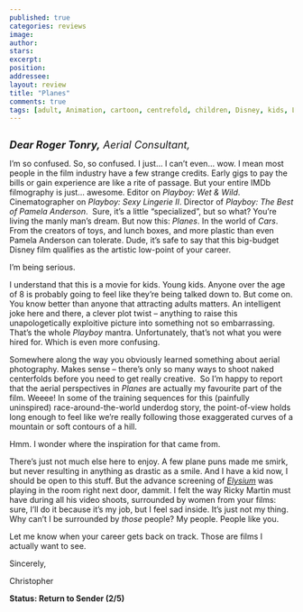 ```yaml
---
published: true
categories: reviews
image:
author: 
stars: 
excerpt: 
position: 
addressee: 
layout: review
title: "Planes"
comments: true
tags: [adult, Animation, cartoon, centrefold, children, Disney, kids, Letters, Planes, playboy, sidequel, spinoff, wet &amp; wild]
---
```

<div><p><span class="full-image-block ssNonEditable"><span><a href="/letters/2013/8/14/planes.html"><img src="http://static.squarespace.com/static/5005f6bcc4aa41161b33e89e/5329cf1fe4b07c068ebf74de/5329cf1fe4b07c068ebf788d/1376487463323/Planes.jpg" alt="" /></a></span></span></p>
<p><em><span style="font-size:130%;"><strong>Dear Roger Tonry,</strong> Aerial Consultant,</span></em></p>
<p>I&rsquo;m so confused. So, so confused. I just&hellip; I can&rsquo;t even&hellip; wow. I mean most people in the film industry have a few strange credits. Early gigs to pay the bills or gain experience are like a rite of passage. But your entire IMDb filmography is just&hellip; awesome. Editor on <em>Playboy: Wet &amp; Wild</em>. Cinematographer on <em>Playboy: Sexy </em><em>Lingerie</em><em> II</em>. Director of <em>Playboy: The Best of Pamela Anderson</em>.&nbsp; Sure, it&rsquo;s a little &ldquo;specialized&rdquo;, but so what? You&rsquo;re living the manly man&rsquo;s dream. But now this: <em>Planes</em>. In the world of <em>Cars</em>. From the creators of toys, and lunch boxes, and more plastic than even Pamela Anderson can tolerate. Dude, it&rsquo;s safe to say that this big-budget Disney film qualifies as the artistic low-point of your career.</p>
<p>I&rsquo;m being serious.</p>
<p>I understand that this is a movie for kids. Young kids. Anyone over the age of 8 is probably going to feel like they&rsquo;re being talked down to. But come on. You know better than anyone that attracting adults matters. An intelligent joke here and there, a clever plot twist &ndash; anything to raise this unapologetically exploitive picture into something not so embarrassing. That&rsquo;s the whole <em>Playboy</em> mantra. Unfortunately, that&rsquo;s not what you were hired for. Which is even more confusing.</p>
<p>Somewhere along the way you obviously learned something about aerial photography. Makes sense &ndash; there&rsquo;s only so many ways to shoot naked centerfolds before you need to get really creative.&nbsp; So I&rsquo;m happy to report that the aerial perspectives in <em>Planes</em> are actually my favourite part of the film. Weeee! In some of the training sequences for this (painfully uninspired) race-around-the-world underdog story, the point-of-view holds long enough to feel like we&rsquo;re really following those exaggerated curves of a mountain or soft contours of a hill.</p>
<p>Hmm. I wonder where the inspiration for that came from.</p>
<p>There&rsquo;s just not much else here to enjoy. A few plane puns made me smirk, but never resulting in anything as drastic as a smile. And I have a kid now, I should be open to this stuff. But the advance screening of <em><a href="/letters/2013/8/9/elysium.html">Elysium</a></em> was playing in the room right next door, dammit. I felt the way Ricky Martin must have during all his video shoots, surrounded by women from your films: sure, I&rsquo;ll do it because it&rsquo;s my job, but I feel sad inside. It&rsquo;s just not my thing. Why can&rsquo;t I be surrounded by <em>those</em> people? My people. People like you.</p>
<p>Let me know when your career gets back on track. Those are films I actually want to see.&nbsp;</p>
<p>Sincerely,</p>
<p>Christopher</p>
<p><strong>Status: Return to Sender (2/5) </strong></p></div>
